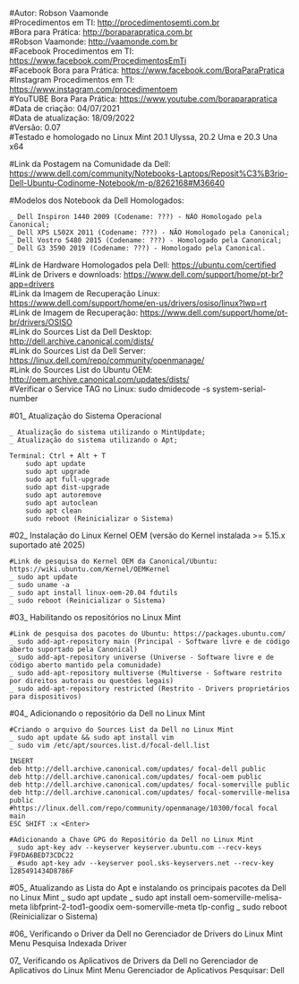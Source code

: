 #Autor: Robson Vaamonde<br>
#Procedimentos em TI: http://procedimentosemti.com.br<br>
#Bora para Prática: http://boraparapratica.com.br<br>
#Robson Vaamonde: http://vaamonde.com.br<br>
#Facebook Procedimentos em TI: https://www.facebook.com/ProcedimentosEmTi<br>
#Facebook Bora para Prática: https://www.facebook.com/BoraParaPratica<br>
#Instagram Procedimentos em TI: https://www.instagram.com/procedimentoem<br>
#YouTUBE Bora Para Prática: https://www.youtube.com/boraparapratica<br>
#Data de criação: 04/07/2021<br>
#Data de atualização: 18/09/2022<br>
#Versão: 0.07<br>
#Testado e homologado no Linux Mint 20.1 Ulyssa, 20.2 Uma e 20.3 Una x64

#Link da Postagem na Comunidade da Dell: https://www.dell.com/community/Notebooks-Laptops/Reposit%C3%B3rio-Dell-Ubuntu-Codinome-Notebook/m-p/8262168#M36640

#Modelos dos Notebook da Dell Homologados:

	_ Dell Inspiron 1440 2009 (Codename: ???) - NÃO Homologado pela Canonical;
	_ Dell XPS L502X 2011 (Codename: ???) - NÃO Homologado pela Canonical;
	_ Dell Vostro 5480 2015 (Codename: ???) - Homologado pela Canonical;
	_ Dell G3 3590 2019 (Codename: ???) - Homologado pela Canonical.

#Link de Hardware Homologados pela Dell: https://ubuntu.com/certified<br>
#Link de Drivers e downloads: https://www.dell.com/support/home/pt-br?app=drivers<br>
#Link da Imagem de Recuperação Linux: https://www.dell.com/support/home/en-us/drivers/osiso/linux?lwp=rt<br>
#Link de Imagem de Recuperação: https://www.dell.com/support/home/pt-br/drivers/OSISO<br>
#Link do Sources List da Dell Desktop: http://dell.archive.canonical.com/dists/<br>
#Link do Sources List da Dell Server: https://linux.dell.com/repo/community/openmanage/<br>
#Link do Sources List do Ubuntu OEM: http://oem.archive.canonical.com/updates/dists/<br>
#Verificar o Service TAG no Linux: sudo dmidecode -s system-serial-number

#01_ Atualização do Sistema Operacional<br>

	_ Atualização do sistema utilizando o MintUpdate;
	_ Atualização do sistema utilizando o Apt;

	Terminal: Ctrl + Alt + T
		sudo apt update
		sudo apt upgrade
		sudo apt full-upgrade
		sudo apt dist-upgrade
		sudo apt autoremove
		sudo apt autoclean
		sudo apt clean
		sudo reboot (Reinicializar o Sistema)

#02_ Instalação do Linux Kernel OEM (versão do Kernel instalada >= 5.15.x suportado até 2025)<br>

	#Link de pesquisa do Kernel OEM da Canonical/Ubuntu: https://wiki.ubuntu.com/Kernel/OEMKernel
	_ sudo apt update
	_ sudo uname -a
	_ sudo apt install linux-oem-20.04 fdutils
	_ sudo reboot (Reinicializar o Sistema)

#03_ Habilitando os repositórios no Linux Mint<br>

	#Link de pesquisa dos pacotes do Ubuntu: https://packages.ubuntu.com/
	_ sudo add-apt-repository main (Principal - Software livre e de código aberto suportado pela Canonical)
	_ sudo add-apt-repository universe (Universe - Software livre e de código aberto mantido pela comunidade)
	_ sudo add-apt-repository multiverse (Multiverse - Software restrito por direitos autorais ou questões legais)
	_ sudo add-apt-repository restricted (Restrito - Drivers proprietários para dispositivos)

#04_ Adicionando o repositório da Dell no Linux Mint<br>	

	#Criando o arquivo do Sources List da Dell no Linux Mint
	_ sudo apt update && sudo apt install vim
	_ sudo vim /etc/apt/sources.list.d/focal-dell.list
	
	INSERT
	deb http://dell.archive.canonical.com/updates/ focal-dell public
	deb http://dell.archive.canonical.com/updates/ focal-oem public
	deb http://dell.archive.canonical.com/updates/ focal-somerville public
	deb http://dell.archive.canonical.com/updates/ focal-somerville-melisa public
	#https://linux.dell.com/repo/community/openmanage/10300/focal focal main
	ESC SHIFT :x <Enter>

	#Adicionando a Chave GPG do Repositório da Dell no Linux Mint
	_ sudo apt-key adv --keyserver keyserver.ubuntu.com --recv-keys F9FDA6BED73CDC22
	_ #sudo apt-key adv --keyserver pool.sks-keyservers.net --recv-key 1285491434D8786F

#05_ Atualizando as Lista do Apt e instalando os principais pacotes da Dell no Linux Mint
	_ sudo apt update
	_ sudo apt install oem-somerville-melisa-meta libfprint-2-tod1-goodix oem-somerville-meta tlp-config
	_ sudo reboot (Reinicializar o Sistema)

#06_ Verificando o Driver da Dell no Gerenciador de Drivers do Linux Mint
	Menu
		Pesquisa Indexada
			Driver

07_ Verificando os Aplicativos de Drivers da Dell no Gerenciador de Aplicativos do Linux Mint
	Menu
		Gerenciador de Aplicativos
			Pesquisar: Dell

